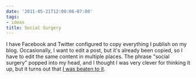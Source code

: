 ```yaml
---
date: '2011-05-21T12:00:06-07:00'
tags:
- ideas
title: Social Surgery
---
```


I have Facebook and Twitter configured to copy everything I publish on my blog. Occasionally, I want to edit a post, but it's already been copied, so I have to edit the same content in multiple places. The phrase "social surgery" popped into my head, and I thought I was very clever for thinking it up, but it turns out that [I was beaten to it](https://www.google.com/search?q=social+surgery).
